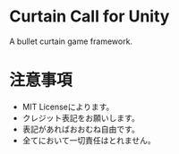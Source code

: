 # Curtain Call for Unity
A bullet curtain game framework.

# 注意事項
- MIT Licenseによります。
- クレジット表記をお願いします。
- 表記があればおおむね自由です。
- 全てにおいて一切責任はとれません。